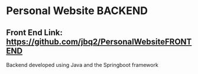 # Personal Website BACKEND
## Front End Link: https://github.com/jbq2/PersonalWebsiteFRONTEND
Backend developed using Java and the Springboot framework

